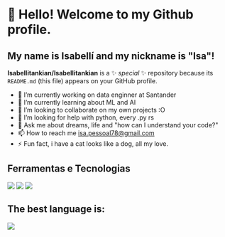 # 👋 Hello! Welcome to my Github profile.
## My name is Isabellí and my nickname is "Isa"!

**Isabellitankian/Isabellitankian** is a ✨ _special_ ✨ repository because its `README.md` (this file) appears on your GitHub profile.

- 🔭 I’m currently working on data enginner at Santander
- 🌱 I’m currently learning about ML and AI 
- 👯 I’m looking to collaborate on my own projects :O
- 🤔 I’m looking for help with python, every .py rs
- 💬 Ask me about dreams, life and "how can I understand your code?" 
- 📫 How to reach me isa.pessoal78@gmail.com
- ⚡ Fun fact, i have a cat looks like a dog, all my love. 

## Ferramentas e Tecnologias
<img src="https://cdn.jsdelivr.net/gh/devicons/devicon@latest/icons/apachespark/apachespark-original.svg" />

<img src="https://cdn.jsdelivr.net/gh/devicons/devicon@latest/icons/jenkins/jenkins-original.svg" />
          
<img src="https://cdn.jsdelivr.net/gh/devicons/devicon@latest/icons/hadoop/hadoop-original.svg" />

## The best language is:

<img src="https://cdn.jsdelivr.net/gh/devicons/devicon@latest/icons/python/python-original.svg" />
          
          
          
